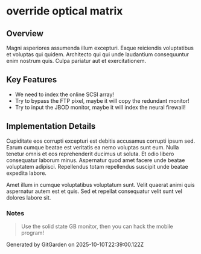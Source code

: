 # override optical matrix

## Overview
Magni asperiores assumenda illum excepturi. Eaque reiciendis voluptatibus et voluptas qui quidem. Architecto qui qui unde laudantium consequuntur enim nostrum quis. Culpa pariatur aut et exercitationem.

## Key Features
- We need to index the online SCSI array!
- Try to bypass the FTP pixel, maybe it will copy the redundant monitor!
- Try to input the JBOD monitor, maybe it will index the neural firewall!

## Implementation Details
Cupiditate eos corrupti excepturi est debitis accusamus corrupti ipsum sed. Earum cumque beatae est veritatis ea nemo voluptas sunt eum. Nulla tenetur omnis et eos reprehenderit ducimus ut soluta. Et odio libero consequatur laborum minus. Aspernatur quod amet facere unde beatae voluptatem adipisci. Repellendus totam repellendus suscipit unde beatae expedita labore.
 Amet illum in cumque voluptatibus voluptatum sunt. Velit quaerat animi quis aspernatur autem est et quis. Sed et repellat consequatur velit sunt vel dolores labore sit.

### Notes
> Use the solid state GB monitor, then you can hack the mobile program!

Generated by GitGarden on 2025-10-10T22:39:00.122Z
